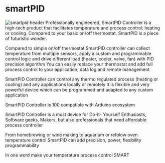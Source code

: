 # smartPID

![smartpid header](https://github.com/arzaman/smartPID/blob/master/Picture/header.jpg)
Professionally engineered, SmartPID Controller is a high-tech product that facilitates temperature and process control: heating or cooling. 
Compared to your basic on/off thermostat, SmartPID is a piece of futuristic wonder.  

Compared to simple on/off thermostat SmartPID controller can collect temperature from multiple sensors, apply a custom and programmable control logic and drive different load (heater, cooler, valve, fan) with PID precision algorithm
You can easily replace your thermostat and add full process control to your application, data log and remote management

SmartPID Controller can control any thermo regulated process (heating or cooling) and any applications locally or remotely
It is flexible and very powerful device which can be programmed and adapted to any custom application

SmartPID Controller is 100 compatible with Arduino ecosystem


SmartPID Controller is a must device for Do-It- Yourself Enthusiasts, Software geeks, Makers, but also professionals that need affordable process controller

From homebrewing or wine making to aquarium or refolow oven temperature control SmartPID can add precision, power, flexibility programmability

In one word make your temperature process control SMART